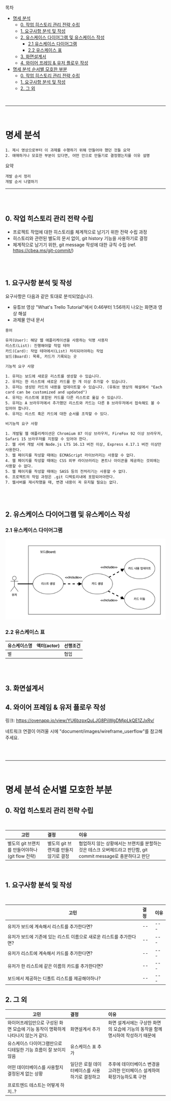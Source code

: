 목차

- [명세 분석](#명세-분석)
  - [0. 작업 히스토리 관리 전략 수립](#0-작업-히스토리-관리-전략-수립)
  - [1. 요구사항 분석 및 작성](#1-요구사항-분석-및-작성)
  - [2. 유스케이스 다이어그램 및 유스케이스 작성](#2-유스케이스-다이어그램-및-유스케이스-작성)
    - [2.1 유스케이스 다이어그램](#21-유스케이스-다이어그램)
    - [2.2 유스케이스 표](#22-유스케이스-표)
  - [3. 화면설계서](#3-화면설계서)
  - [4. 와이어 프레임 & 유저 플로우 작성](#4-와이어-프레임--유저-플로우-작성)
- [명세 분석 순서별 모호한 부분](#명세-분석-순서별-모호한-부분)
  - [0. 작업 히스토리 관리 전략 수립](#0-작업-히스토리-관리-전략-수립-1)
  - [1. 요구사항 분석 및 작성](#1-요구사항-분석-및-작성-1)
  - [2. 그 외](#2-그-외)

<br>

---

<br>

# 명세 분석

```
1. 제시 영상으로부터 이 과제를 수행하기 위해 만들어야 했던 것들 요약
2. 애매하거나 모호한 부분이 있다면, 어떤 안으로 만들기로 결정했는지를 이유 설명
```

요약

```
개발 순서 정리
개발 순서 나열하기

```

---

<br>

<br>

## 0. 작업 히스토리 관리 전략 수립

- 프로젝트 작업에 대한 히스토리를 체계적으로 남기기 위한 전략 수립 과정
- 히스토리와 관련된 별도의 문서 없이, git history 기능을 사용하기로 결정
- 체계적으로 남기기 위한, git message 작성에 대한 규칙 수립 (ref. https://cbea.ms/git-commit/)

<br>
<br>

## 1. 요구사항 분석 및 작성

요구사항은 다음과 같은 토대로 분석되었습니다.

- 유튜브 영상 "What's Trello Tutorial"에서 0:46부터 1:56까지 나오는 화면과 영상 해설
- 과제물 안내 문서

`용어`

```
유저(User): 해당 웹 애플리케이션을 사용하는 익명 사용자
리스트(List): 진행해야할 작업 테마
카드(Card): 작업 테마에서(List) 처리되어야하는 작업
보드(Board): 목록, 카드가 기록되는 곳
```

`기능적 요구 사항`

```
1. 유저는 보드에 새로운 리스트를 생성할 수 있습니다.
2. 유저는 한 리스트에 새로운 카드를 한 개 이상 추가할 수 있습니다.
3. 유저는 생성된 카드의 내용을 업데이트할 수 있습니다. (유튜브 영상의 해설에서 "Each card can be customized and updated")
4. 유저는 리스트에 포함된 카드를 다른 리스트로 옮길 수 있습니다.
5. 유저는 A 브라우저에서 추가했던 리스트와 카드는 다른 B 브라우저에서 접속해도 볼 수 있어야 합니다.
6. 유저는 리스트 혹은 카드에 대한 순서를 조작할 수 있다.
```

`비기능적 요구 사항`

```
1. 개발될 웹 애플리케이션은 Chromium 87 이상 브라우저, FireFox 92 이상 브라우저, Safari 15 브라우저를 지원할 수 있어야 한다.
2. 웹 서버 개발 시에 Node.js LTS 16.13 버전 이상, Express 4.17.1 버전 이상만 사용한다.
3. 웹 페이지를 작성할 때에는 ECMAScript 라이브러리는 사용할 수 없다.
4. 웹 페이지를 작성할 때에는 CSS 외부 라이브러리는 폰트나 아이콘을 제공하는 것외에는 사용할 수 없다.
5. 웹 페이지를 작성할 때에는 SASS 등의 전처리기는 사용할 수 없다.
6. 프로젝트의 작업 과정은 .git 디렉토리내에 포함되어야한다.
7. 웹서버를 재시작했을 때, 변경 내용이 꼭 유지될 필요는 없다.
```

<br>
<br>

## 2. 유스케이스 다이어그램 및 유스케이스 작성

### 2.1 유스케이스 다이어그램

![image info](./images/usecase.png)

### 2.2 유스케이스 표

| 유스케이스명 | 액터(actor) | 선행조건 |
| ------------ | :---------- | :------- |
| 별           |             | 협업     |

<br>
<br>

## 3. 화면설계서

## 4. 와이어 프레임 & 유저 플로우 작성

링크: https://ovenapp.io/view/YU6bzpxQuLJG8PiiWgDMjpLkQE1ZJxRv/

네트워크 연결이 어려울 시에 "document/images/wireframe_userflow"를 참고해주세요.

<br>
<br>

---

<br>

# 명세 분석 순서별 모호한 부분

## 0. 작업 히스토리 관리 전략 수립

<br>

| 고민                                             | 결정                                   | 이유                                                                                                            |
| ------------------------------------------------ | :------------------------------------- | :-------------------------------------------------------------------------------------------------------------- |
| 별도의 git 브랜치를 만들어야하나 (git flow 전략) | 별도의 git 브랜치를 만들지 않기로 결정 | 협업하지 않는 상황에서는 브랜치를 분할하는것은 테스크 오버헤드라고 판단함, git commit message로 충분하다고 판단 |

<br>

## 1. 요구사항 분석 및 작성

<br>

| 고민                                                                  | 결정 | 이유 |
| --------------------------------------------------------------------- | :--- | :--- |
| 유저가 보드에 계속해서 리스트를 추가한다면?                           | --   | ---  |
| 유저가 보드에 기존에 있는 리스트 이름으로 새로운 리스트를 추가한다면? | --   | ---  |
| 유저가 리스트에 계속해서 카드를 추가한다면?                           | --   | ---  |
| 유저가 한 리스트에 같은 이름의 카드를 추가한다면?                     | --   | ---  |
| 보드에서 제공하는 디폴트 리스트를 제공해야하나?                       | --   | ---  |

## 2. 그 외

| 고민                                                                             | 결정                                           | 이유                                                                             |
| -------------------------------------------------------------------------------- | :--------------------------------------------- | :------------------------------------------------------------------------------- |
| 와이어프레임만으로 구성된 화면 모습에 기능 동작이 명확하게 나타나지 않는거 같다. | 화면설계서 추가                                | 화면 설계서에는 구상한 화면의 모습에 기능의 동작을 함께 명시하여 작성하기 때문에 |
| 유스케이스 다이어그램만으로 디테일한 기능 흐름이 잘 보이지 않음                  | 유스케이스 표 추가                             |                                                                                  |
| 어떤 데이터베이스를 사용할지 결정된게 없는 상황                                  | 일단은 로컬 데이터베이스를 사용하기로 결정하고 | 추후에 데이터베이스 변경을 고려한 인터페이스 설계하여 확장가능하도록 구현        |
| 프로트엔드 테스트는 어떻게 하지..?                                               |                                                |                                                                                  |

